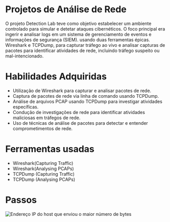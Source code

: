#  Projetos de Análise de Rede
O projeto Detection Lab teve como objetivo estabelecer um ambiente controlado para simular e detetar ataques cibernéticos. O foco principal era ingerir e analisar logs em um sistema de gerenciamento de eventos e informações de segurança (SIEM).
usando duas ferramentas épicas. Wireshark e TCPDump, para capturar tráfego ao vivo e analisar capturas de pacotes para identificar atividades de rede, incluindo tráfego suspeito ou mal-intencionado.

# Habilidades Adquiridas
- Utilização de Wireshark para capturar e analisar pacotes de rede.
- Captura de pacotes de rede via linha de comando usando TCPDump.
- Análise de arquivos PCAP usando TCPDump para investigar atividades específicas.
- Condução de investigações de rede para identificar atividades maliciosas em tráfegos de rede.
- Uso de técnicas de análise de pacotes para detectar e entender comprometimentos de rede.



# Ferramentas usadas
- Wireshark(Capturing Traffic)
- Wireshark(Analysing PCAPs)
- TCPDump (Capturing Traffic)
- TCPDump (Analysing PCAPs)

# Passos
![Endereço IP do host que enviou o maior número de bytes](https://github.com/user-attachments/assets/8a1d95b3-55a2-4436-839a-d8d19317776a)





